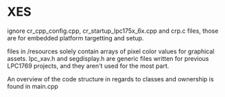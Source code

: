 # XES

ignore cr_cpp_config.cpp, cr_startup_lpc175x_6x.cpp and crp.c files,
those are for embedded platform targetting and setup.

files in /resources solely contain arrays of pixel color values for graphical assets.
lpc_xav.h and segdisplay.h are generic files written for previous LPC1769 projects,
and they aren't used for the most part.

An overview of the code structure in regards to classes and ownership is found in main.cpp
